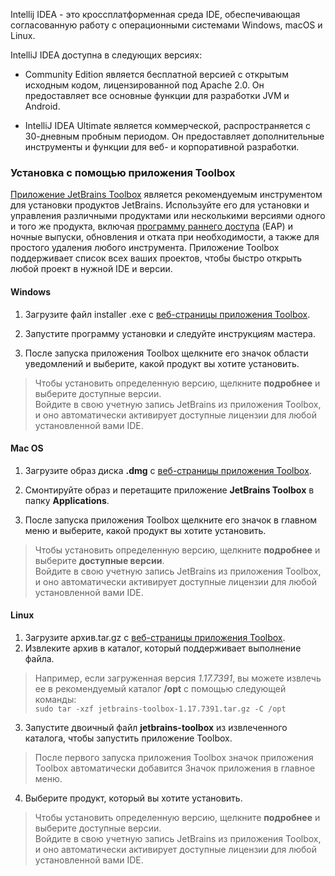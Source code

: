 Intellij IDEA - это кроссплатформенная среда IDE, обеспечивающая согласованную работу
с операционными системами Windows, macOS и Linux.

IntelliJ IDEA доступна в следующих версиях:

- Community Edition является бесплатной версией с открытым исходным кодом, лицензированной под Apache 2.0. Он предоставляет все основные функции для разработки JVM и Android.

- IntelliJ IDEA Ultimate является коммерческой, распространяется с 30-дневным пробным периодом. Он предоставляет дополнительные инструменты и функции для веб- и корпоративной разработки.

### Установка с помощью приложения Toolbox
[Приложение JetBrains Toolbox](https://www.jetbrains.com/toolbox-app/) является
рекомендуемым инструментом для установки продуктов JetBrains. Используйте его для
установки и управления различными продуктами или несколькими версиями одного и того
же продукта, включая [программу раннего доступа](https://www.jetbrains.com/resources/eap/)
(EAP) и ночные выпуски, обновления и отката при необходимости, а также для простого
удаления любого инструмента. Приложение Toolbox поддерживает список всех ваших
проектов, чтобы быстро открыть любой проект в нужной IDE и версии.
#### Windows
1. Загрузите файл installer .exe с [веб-страницы приложения Toolbox](https://www.jetbrains.com/toolbox-app/).

2. Запустите программу установки и следуйте инструкциям мастера.

3. После запуска приложения Toolbox щелкните его значок области уведомлений и выберите, какой продукт вы хотите установить.

>Чтобы установить определенную версию, щелкните **подробнее** и выберите доступные версии.  
>Войдите в свою учетную запись JetBrains из приложения Toolbox, и оно автоматически активирует доступные лицензии для любой установленной вами IDE.
#### Mac OS
1. Загрузите образ диска **.dmg** с [веб-страницы приложения Toolbox](https://www.jetbrains.com/toolbox-app/).

2. Смонтируйте образ и перетащите приложение **JetBrains Toolbox** в папку **Applications**.

3. После запуска приложения Toolbox щелкните его значок в главном меню и выберите, какой продукт вы хотите установить.

>Чтобы установить определенную версию, щелкните **подробнее** и выберите **доступные версии**.  
>Войдите в свою учетную запись JetBrains из приложения Toolbox, и оно автоматически активирует доступные лицензии для любой установленной вами IDE.
#### Linux
1. Загрузите архив.tar.gz с [веб-страницы приложения Toolbox](https://www.jetbrains.com/toolbox-app/).
2. Извлеките архив в каталог, который поддерживает выполнение файла.

>Например, если загруженная версия *1.17.7391*, вы можете извлечь ее в рекомендуемый каталог **/opt** с помощью следующей команды:  
> `sudo tar -xzf jetbrains-toolbox-1.17.7391.tar.gz -C /opt`

3. Запустите двоичный файл **jetbrains-toolbox** из извлеченного каталога, чтобы запустить приложение Toolbox.

> После первого запуска приложения Toolbox значок приложения Toolbox автоматически добавится Значок приложения в главное меню.

4. Выберите продукт, который вы хотите установить.

>Чтобы установить определенную версию, щелкните **подробнее** и выберите доступные версии.  
>Войдите в свою учетную запись JetBrains из приложения Toolbox, и оно автоматически активирует доступные лицензии для любой установленной вами IDE.